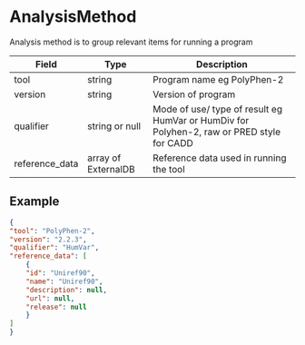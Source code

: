 # AnalysisMethod
Analysis method is to group relevant items for running a program

| Field             | Type                | Description
|-------------------|---------------------|---------------------
| tool              | string              | Program name eg PolyPhen-2
| version           | string              | Version of program
| qualifier         | string or null      | Mode of use/ type of result eg HumVar or HumDiv for Polyhen-2, raw or PRED style for CADD
| reference_data    | array of ExternalDB | Reference data used in running the tool

## Example
```json
{
"tool": "PolyPhen-2",
"version": "2.2.3",
"qualifier": "HumVar",
"reference_data": [
    {
    "id": "Uniref90",
    "name": "Uniref90",
    "description": null,
    "url": null,
    "release": null
    }
]
}
``` 
